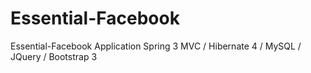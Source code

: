 Essential-Facebook
===========

Essential-Facebook Application Spring 3 MVC / Hibernate 4 / MySQL / JQuery / Bootstrap 3
